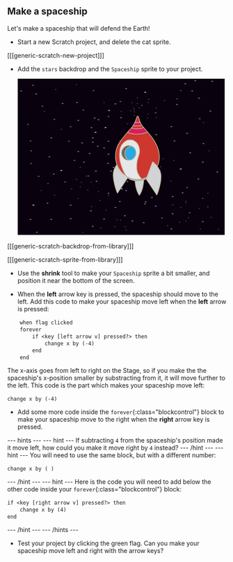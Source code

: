 ## Make a spaceship

Let's make a spaceship that will defend the Earth!

+ Start a new Scratch project, and delete the cat sprite.

[[[generic-scratch-new-project]]]

+ Add the `stars` backdrop and the `Spaceship` sprite to your project.

	![screenshot](images/invaders-sprites.png)

[[[generic-scratch-backdrop-from-library]]]

[[[generic-scratch-sprite-from-library]]]

+ Use the **shrink** tool to make your `Spaceship` sprite a bit smaller, and position it near the bottom of the screen.

+ When the **left** arrow key is pressed, the spaceship should move to the left. Add this code to make your spaceship move left when the **left** arrow is pressed:

```blocks
	when flag clicked
	forever
		if <key [left arrow v] pressed?> then
			change x by (-4)
		end
	end
```

The x-axis goes from left to right on the Stage, so if you make the the spaceship's x-position smaller by substracting from it, it will move further to the left. This code is the part which makes your spaceship move left:

```blocks
change x by (-4)
```

+ Add some more code inside the `forever`{:class="blockcontrol"} block to make your spaceship move to the right when the **right** arrow key is pressed.

--- hints ---
--- hint ---
If subtracting `4` from the spaceship's position made it move left, how could you make it move right by `4` instead?
--- /hint ---
--- hint ---
You will need to use the same block, but with a different number:
```blocks
change x by ( )
```
--- /hint ---
--- hint ---
Here is the code you will need to add below the other code inside your `forever`{:class="blockcontrol"} block:
```blocks
if <key [right arrow v] pressed?> then
	change x by (4)
end
```
--- /hint ---
--- /hints ---

+ Test your project by clicking the green flag. Can you make your spaceship move left and right with the arrow keys?
